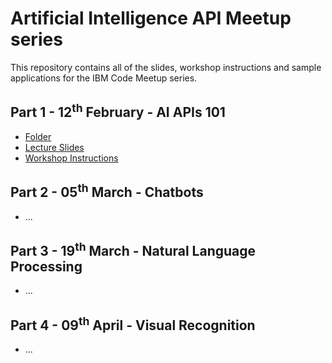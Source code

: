 # Artificial Intelligence API Meetup series

This repository contains all of the slides, workshop instructions and sample applications for the IBM Code Meetup series.

## Part 1 - 12<sup>th</sup> February - AI APIs 101
- [Folder](https://github.com/arlemi/AI_APIs_Workshops/)
- [Lecture Slides](https://github.com/arlemi/AI_APIs_Workshops/)
- [Workshop Instructions](https://github.com/arlemi/AI_APIs_Workshops/)

## Part 2 - 05<sup>th</sup> March - Chatbots
- ...

## Part 3 - 19<sup>th</sup> March - Natural Language Processing
- ...

## Part 4 - 09<sup>th</sup> April - Visual Recognition
- ...

